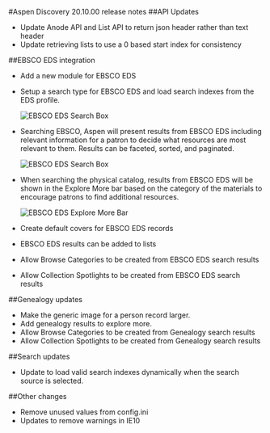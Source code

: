 #Aspen Discovery 20.10.00 release notes
##API Updates
- Update Anode API and List API to return json header rather than text header
- Update retrieving lists to use a 0 based start index for consistency

##EBSCO EDS integration
- Add a new module for EBSCO EDS 
- Setup a search type for EBSCO EDS and load search indexes from the EDS profile. 

  ![EBSCO EDS Search Box](/release_notes/images/20_11_00_EBSCO_EDS_Search.png)
- Searching EBSCO, Aspen will present results from EBSCO EDS including relevant information for a patron to decide what resources are most relevant to them.  Results can be faceted, sorted, and paginated. 

  ![EBSCO EDS Search Box](/release_notes/images/20_11_00_EBSCO_EDS_Search.png)   
- When searching the physical catalog, results from EBSCO EDS will be shown in the Explore More bar based on the category of the materials to encourage patrons to find additional resources.

  ![EBSCO EDS Explore More Bar](/release_notes/images/20_11_00_EBSCO_Explore_more.png)
- Create default covers for EBSCO EDS records
- EBSCO EDS results can be added to lists
- Allow Browse Categories to be created from EBSCO EDS search results
- Allow Collection Spotlights to be created from EBSCO EDS search results
  
##Genealogy updates
- Make the generic image for a person record larger.
- Add genealogy results to explore more. 
- Allow Browse Categories to be created from Genealogy search results
- Allow Collection Spotlights to be created from Genealogy search results

##Search updates
- Update to load valid search indexes dynamically when the search source is selected.

##Other changes
- Remove unused values from config.ini
- Updates to remove warnings in IE10